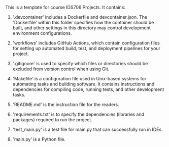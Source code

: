 This is a template for course IDS706 Projects. It contains:

1. '.devcontainer' includes a Dockerfile and devcontainer.json. The 'Dockerfile' within this folder specifies how the container should be built, and other settings in this directory may control development environment configurations.

2. 'workflows' includes GitHub Actions, which contain configuration files for setting up automated build, test, and deployment pipelines for your project.

3. '.gitignore' is used to specify which files or directories should be excluded from version control when using Git.

4. 'Makefile' is a configuration file used in Unix-based systems for automating tasks and building software. It contains instructions and dependencies for compiling code, running tests, and other development tasks.

5. 'README.md' is the instruction file for the readers.

6. 'requirements.txt' is to specify the dependencies (libraries and packages) required to run the project.

7. 'test_main.py' is a test file for main.py that can successfully run in IDEs.

8. 'main.py' is a Python file.


